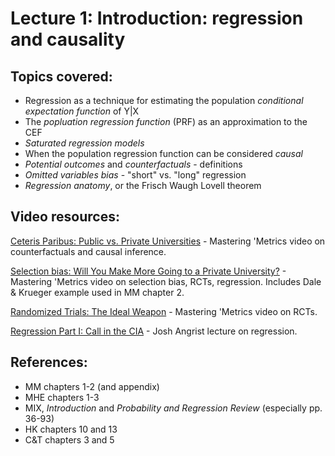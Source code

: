 # Lecture 1: Introduction: regression and causality

## Topics covered:

* Regression as a technique for estimating the population *conditional expectation function* of Y|X
* The *popluation regression function* (PRF) as an approximation to the CEF
* *Saturated regression models* 
* When the population regression function can be considered *causal*
* *Potential outcomes* and *counterfactuals* - definitions
* *Omitted variables bias* - "short" vs. "long" regression
* *Regression anatomy*, or the Frisch Waugh Lovell theorem

## Video resources:

[Ceteris Paribus: Public vs. Private Universities](https://www.youtube.com/watch?v=iPBV3BlV7jk) - Mastering 'Metrics video on counterfactuals and causal inference.

[Selection bias: Will You Make More Going to a Private University?](https://www.youtube.com/watch?v=6YrIDhaUQOE) - Mastering 'Metrics video on selection bias, RCTs, regression. Includes Dale & Krueger example used in MM chapter 2.

[Randomized Trials: The Ideal Weapon](https://www.youtube.com/watch?v=eGRd8jBdNYg&list=RDCMUCnkEhPBMZcEO0QGu51fDFDg&index=2) - Mastering 'Metrics video on RCTs.

[Regression Part I: Call in the CIA](https://www.youtube.com/watch?v=OwNxEaOF8yY) - Josh Angrist lecture on regression.

## References:

* MM chapters 1-2 (and appendix)
* MHE chapters 1-3
* MIX, *Introduction* and *Probability and Regression Review* (especially pp. 36-93)
* HK chapters 10 and 13
* C&T chapters 3 and 5
